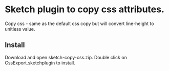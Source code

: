 # Sketch plugin to copy css attributes.

Copy css - same as the default css copy but will convert line-height to unitless value.

## Install
Download and open sketch-copy-css.zip.
Double click on CssExport.sketchplugin to install.
